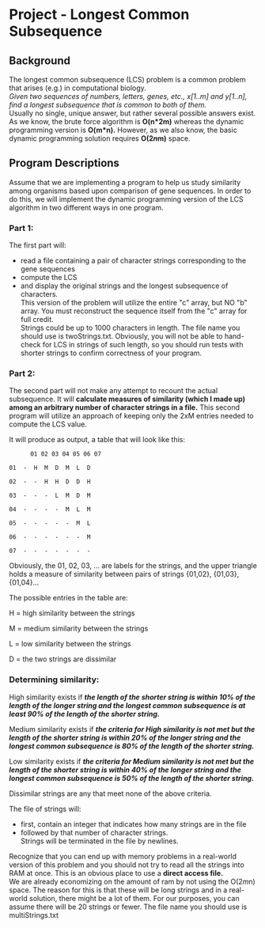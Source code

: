 # Project - Longest Common Subsequence
## Background

The longest common subsequence (LCS) problem is a common problem that arises (e.g.) in computational biology.  
*Given two sequences of numbers, letters, genes, etc., x[1..m] and y[1..n], find a longest subsequence that is common to both of them.*  
Usually no single, unique answer, but rather several possible answers exist. As we know, the brute force algorithm is **O(n*2m)** whereas the dynamic programming version is **O(m*n).** However, as we also know, the basic dynamic programming solution requires **O(2*n*m)** space.

## Program Descriptions

Assume that we are implementing a program to help us study similarity among organisms based upon comparison of gene sequences. In order to do this, we will implement the dynamic programming version of the LCS algorithm in two different ways in one program.
### Part 1:
The first part will:
- read a file containing a pair of character strings corresponding to the gene sequences 
- compute the LCS 
- and display the original strings and the longest subsequence of characters.  
This version of the problem will utilize the entire "c" array, but NO "b" array. You must reconstruct the sequence itself from the "c" array for full credit.  
Strings could be up to 1000 characters in length. The file name you should use is twoStrings.txt. 
Obviously, you will not be able to hand-check for LCS in strings of such length, so you should run tests with shorter strings to confirm correctness of your program.
### Part 2:

The second part will not make any attempt to recount the actual subsequence. It will **calculate measures of similarity (which I made up) among an arbitrary number of character strings in a file.** This second program will utilize an approach of keeping only the 2xM entries needed to compute the LCS value.

It will produce as output, a table that will look like this:
```
      01 02 03 04 05 06 07

01  -  H  M  D  M  L  D

02  -  -  H  H  D  D  H

03  -  -  -  L  M  D  M

04  -  -  -  -  M  L  M

05  -  -  -  -  -  M  L

06  -  -  -  -  -  -  M

07  -  -  -  -  -  -  -
```
Obviously, the 01, 02, 03, ... are labels for the strings, and the upper triangle holds a measure of similarity between pairs of strings {01,02}, {01,03}, {01,04}...

The possible entries in the table are:

H = high similarity between the strings

M = medium similarity between the strings

L = low similarity between the strings

D = the two strings are dissimilar

### Determining similarity:

High similarity exists if ***the length of the shorter string is within 10% of the length of the longer string and the longest common subsequence is at least 90% of the length of the shorter string.***

Medium similarity exists if ***the criteria for High similarity is not met but the length of the shorter string is within 20% of the longer string and the longest common subsequence is 80% of the length of the shorter string.***

Low similarity exists if ***the criteria for Medium similarity is not met but the length of the shorter string is within 40% of the longer string and the longest common subsequence is 50% of the length of the shorter string.***

Dissimilar strings are any that meet none of the above criteria.

The file of strings will: 
- first, contain an integer that indicates how many strings are in the file
- followed by that number of character strings.  
Strings will be terminated in the file by newlines.  

Recognize that you can end up with memory problems in a real-world version of this problem and you should not try to read all the strings into RAM at once. This is an obvious place to use a **direct access file.**  
We are already economizing on the amount of ram by not using the O(2*m*n) space. The reason for this is that these will be long strings and in a real-world solution, there might be a lot of them. For our purposes, you can assume there will be 20 strings or fewer. The file name you should use is multiStrings.txt
